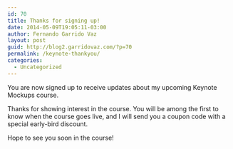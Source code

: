 ```yaml
---
id: 70
title: Thanks for signing up!
date: 2014-05-09T19:05:11-03:00
author: Fernando Garrido Vaz
layout: post
guid: http://blog2.garridovaz.com/?p=70
permalink: /keynote-thankyou/
categories:
  - Uncategorized
---
```

You are now signed up to receive updates about my upcoming Keynote Mockups course.

Thanks for showing interest in the course. You will be among the first to know when the course goes live, and I will send you a coupon code with a special early-bird discount.

Hope to see you soon in the course!